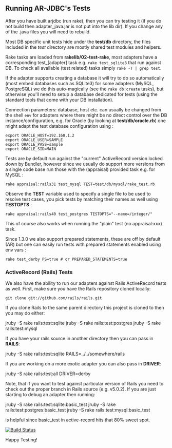 
## Running AR-JDBC's Tests

After you have built arjdbc (run rake), then you can try testing it (if you
do not build then adapter_java.jar is not put into the lib dir).  If you
change any of the .java files you will need to rebuild.

Most DB specific unit tests hide under the **test/db** directory, the files
included in the *test* directory are mostly shared test modules and helpers.

Rake tasks are loaded from **rakelib/02-test-rake**, most adapters have a
corresponding test_[adapter] task e.g. `rake test_sqlite3` that run against DB.
To check all available (test related) tasks simply `rake -T | grep test`.

If the adapter supports creating a database it will try to do so automatically
(most embed databases such as SQLite3) for some adapters (MySQL, PostgreSQL) we
do this auto-magically (see the `rake db:create` tasks), but otherwise you'll
need to setup a database dedicated for tests (using the standard tools that come
with your DB installation).

Connection parameters: database, host etc. can usually be changed from the shell
`env` for adapters where there might be no direct control over the DB
instance/configuration, e.g. for Oracle (by looking at **test/db/oracle.rb**)
one might adapt the test database configuration using :
```
export ORACLE_HOST=192.168.1.2
export ORACLE_USER=SAMPLE
export ORACLE_PASS=sample
export ORACLE_SID=MAIN
```

Tests are by default run against the "current" ActiveRecord version locked down
by Bundler, however since we usually do support more versions from a single code
base run those with the (appraisal) provided task e.g. for MySQL :

    rake appraisal:rails31 test_mysql TEST=test/db/mysql/rake_test.rb

Observe the **TEST** variable used to specify a single file to be used to resolve
test cases, you pick tests by matching their names as well using **TESTOPTS** :

    rake appraisal:rails40 test_postgres TESTOPTS="--name=/integer/"

This of course also works when running the "plain" test (no appraisal:xxx) task.

Since 1.3.0 we also support prepared statements, these are off by default (AR)
but one can easily run tests with prepared statements enabled using env vars :

    rake test_derby PS=true # or PREPARED_STATEMENTS=true


### ActiveRecord (Rails) Tests

We also have the ability to run our adapters against Rails ActiveRecord
tests as well.  First, make sure you have the Rails repository cloned locally:

    git clone git://github.com/rails/rails.git

If you clone Rails to the same parent directory this project is cloned to
then you may do either:

   jruby -S rake rails:test:sqlite
   jruby -S rake rails:test:postgres
   jruby -S rake rails:test:mysql

If you have your rails source in another directory then you can pass
in **RAILS**:

   jruby -S rake rails:test:sqlite RAILS=../../somewhere/rails

If you are working on a more exotic adapter you can also pass in **DRIVER**:

  jruby -S rake rails:test:all DRIVER=derby

Note, that if you want to test against particular version of Rails you need
to check out the proper branch in Rails source (e.g. v5.0.2).  If you are
just starting to debug an adapter then running:

   jruby -S rake rails:test:sqlite:basic_test
   jruby -S rake rails:test:postgres:basic_test
   jruby -S rake rails:test:mysql:basic_test

is helpful since basic_test in active-record hits that 80% sweet spot.

[![Build Status][0]](http://travis-ci.org/#!/jruby/activerecord-jdbc-adapter)

Happy Testing!

[0]: https://secure.travis-ci.org/jruby/activerecord-jdbc-adapter.png
